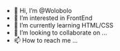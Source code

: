 - 👋 Hi, I’m @Wolobolo
- 👀 I’m interested in FrontEnd
- 🌱 I’m currently learning HTML/CSS
- 💞️ I’m looking to collaborate on ...
- 📫 How to reach me ...

<!---
Wolobolo/Wolobolo is a ✨ special ✨ repository because its `README.md` (this file) appears on your GitHub profile.
You can click the Preview link to take a look at your changes.
--->
